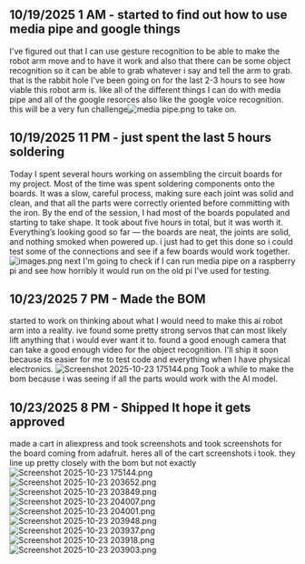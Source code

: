 <!--
  ===================    !!READ THIS NOTICE!!   ====================
  DO NOT edit this file manually. Your changes WILL BE OVERWRITTEN!
  This journal is auto generated and updated by Hack Club Blueprint.
  To edit this file, please edit your journal entries on Blueprint.
  ==================================================================
-->

## 10/19/2025 1 AM - started to find out how to use media pipe and google things  

I've figured out that I can use gesture recognition to be able to make the robot arm move and to have it work and also that there can be some object recognition so it can be able to grab whatever i say and tell the arm to grab. that is the rabbit hole I've been going on for the last 2-3 hours to see how viable this robot arm is. like all of the different things I can do with media pipe and all of the google resorces also like the google voice recognition. this will be a very fun challenge![media pipe.png](https://blueprint.hackclub.com/user-attachments/blobs/proxy/eyJfcmFpbHMiOnsiZGF0YSI6MzIzNSwicHVyIjoiYmxvYl9pZCJ9fQ==--41eebad9ea2ac76ab812a1b1f03765cf8bfa1ee8/media%20pipe.png)
 to take on.  

## 10/19/2025 11 PM - just spent the last 5 hours soldering  

Today I spent several hours working on assembling the circuit boards for my project. Most of the time was spent soldering components onto the boards. It was a slow, careful process, making sure each joint was solid and clean, and that all the parts were correctly oriented before committing with the iron. By the end of the session, I had most of the boards populated and starting to take shape. It took about five hours in total, but it was worth it. Everything’s looking good so far — the boards are neat, the joints are solid, and nothing smoked when powered up. i just had to get this done so i could test some of the connections and see if a few boards would work together. ![images.png](https://blueprint.hackclub.com/user-attachments/blobs/proxy/eyJfcmFpbHMiOnsiZGF0YSI6MzY4MywicHVyIjoiYmxvYl9pZCJ9fQ==--324705c3bd3e263018d6c94566210a7e081902cd/images.png)
next I'm going to check if I can run media pipe on a raspberry pi and see how horribly it would run on the old pi I've used for testing.  

## 10/23/2025 7 PM - Made the BOM  

started to work on thinking about what I would need to make this ai robot arm into a reality. ive found some pretty strong servos that can most likely lift anything that i would ever want it to. found a good enough camera that can take a good enough video for the object recognition. I'll ship it soon because its easier for me to test code and everything when I have physical electronics. ![Screenshot 2025-10-23 175144.png](https://blueprint.hackclub.com/user-attachments/blobs/proxy/eyJfcmFpbHMiOnsiZGF0YSI6NDk1MCwicHVyIjoiYmxvYl9pZCJ9fQ==--114024cb80e799f9dedd549379ddcf4623538887/Screenshot%202025-10-23%20175144.png) Took a while to make the bom because i was seeing if all the parts would work with the AI model.
  

## 10/23/2025 8 PM - Shipped It hope it gets approved  

made a cart in aliexpress and took screenshots and took screenshots for the board coming from adafruit. heres all of the cart screenshots i took. they line up pretty closely with the bom but not exactly![Screenshot 2025-10-23 175144.png](https://blueprint.hackclub.com/user-attachments/blobs/proxy/eyJfcmFpbHMiOnsiZGF0YSI6NDk1OCwicHVyIjoiYmxvYl9pZCJ9fQ==--3c0140dd130332d432de7f6585dc22676242207f/Screenshot%202025-10-23%20175144.png)
![Screenshot 2025-10-23 203652.png](https://blueprint.hackclub.com/user-attachments/blobs/proxy/eyJfcmFpbHMiOnsiZGF0YSI6NDk2NiwicHVyIjoiYmxvYl9pZCJ9fQ==--58e54a3fe223807616294604ae680846250a53cd/Screenshot%202025-10-23%20203652.png)
![Screenshot 2025-10-23 203849.png](https://blueprint.hackclub.com/user-attachments/blobs/proxy/eyJfcmFpbHMiOnsiZGF0YSI6NDk2NSwicHVyIjoiYmxvYl9pZCJ9fQ==--59da03e2fb50e6492693c1a626910ea150ac0171/Screenshot%202025-10-23%20203849.png)
![Screenshot 2025-10-23 204007.png](https://blueprint.hackclub.com/user-attachments/blobs/proxy/eyJfcmFpbHMiOnsiZGF0YSI6NDk2NCwicHVyIjoiYmxvYl9pZCJ9fQ==--b6e6b89d29800c8f393d3acbdca164f9c2463987/Screenshot%202025-10-23%20204007.png)
![Screenshot 2025-10-23 204001.png](https://blueprint.hackclub.com/user-attachments/blobs/proxy/eyJfcmFpbHMiOnsiZGF0YSI6NDk2MywicHVyIjoiYmxvYl9pZCJ9fQ==--321e7f106c68f230cdfcc34e47859e84976fc3c7/Screenshot%202025-10-23%20204001.png)
![Screenshot 2025-10-23 203948.png](https://blueprint.hackclub.com/user-attachments/blobs/proxy/eyJfcmFpbHMiOnsiZGF0YSI6NDk2MiwicHVyIjoiYmxvYl9pZCJ9fQ==--51481057926c8030f37c2fbc4dac5c59ce80498e/Screenshot%202025-10-23%20203948.png)
![Screenshot 2025-10-23 203937.png](https://blueprint.hackclub.com/user-attachments/blobs/proxy/eyJfcmFpbHMiOnsiZGF0YSI6NDk2MSwicHVyIjoiYmxvYl9pZCJ9fQ==--b465ad96d009b9a26e4ea4b255a04c39f9ef0037/Screenshot%202025-10-23%20203937.png)
![Screenshot 2025-10-23 203918.png](https://blueprint.hackclub.com/user-attachments/blobs/proxy/eyJfcmFpbHMiOnsiZGF0YSI6NDk2MCwicHVyIjoiYmxvYl9pZCJ9fQ==--edc6e3fe8192465c30340949592052860cce9936/Screenshot%202025-10-23%20203918.png)
![Screenshot 2025-10-23 203903.png](https://blueprint.hackclub.com/user-attachments/blobs/proxy/eyJfcmFpbHMiOnsiZGF0YSI6NDk1OSwicHVyIjoiYmxvYl9pZCJ9fQ==--0ed1377973486bb683c9d852aac51bb671230a21/Screenshot%202025-10-23%20203903.png)
  

